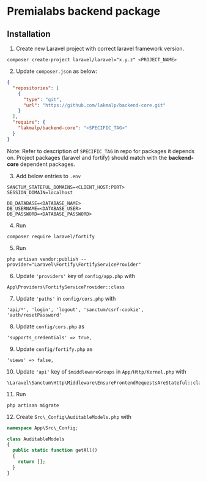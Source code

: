 # Premialabs backend package

## Installation

1. Create new Laravel project with correct laravel framework version.
```
composer create-project laravel/laravel="x.y.z" <PROJECT_NAME>
```

2. Update `composer.json` as below:
```json
{
  "repositories": [
    {
      "type": "git",
      "url": "https://github.com/lakmalp/backend-core.git"
    }
  ],
  "require": {
    "lakmalp/backend-core": "<SPECIFIC_TAG>"
  }
}
```
Note: Refer to description of `SPECIFIC_TAG` in repo for packages it depends on. Project packages (laravel and fortify) should match with the **backend-core** dependent packages.

3. Add below entries to `.env`
```
SANCTUM_STATEFUL_DOMAINS=<CLIENT_HOST:PORT>
SESSION_DOMAIN=localhost

DB_DATABASE=<DATABASE_NAME>
DB_USERNAME=<DATABASE_USER>
DB_PASSWORD=<DATABASE_PASSWORD>
```

4. Run
```
composer require laravel/fortify
```

5. Run
```
php artisan vendor:publish --provider="Laravel\Fortify\FortifyServiceProvider"
```

6. Update `'providers'` key of `config/app.php` with 
```
App\Providers\FortifyServiceProvider::class
```

7. Update `'paths'` in `config/cors.php` with 
```
'api/*', 'login', 'logout', 'sanctum/csrf-cookie', 'auth/resetPassword'
```

8. Update `config/cors.php` as
```
'supports_credentials' => true,
```

9. Update `config/fortify.php` as
```
'views' => false,
```

10. Update `'api'` key of `$middlewareGroups` in `App/Http/Kernel.php` with
```
\Laravel\Sanctum\Http\Middleware\EnsureFrontendRequestsAreStateful::class,
```

11. Run
```
php artisan migrate
```

12. Create `Src\_Config\AuditableModels.php` with
```php
namespace App\Src\_Config;

class AuditableModels
{
  public static function getAll()
  {
    return [];
  }
}
```
